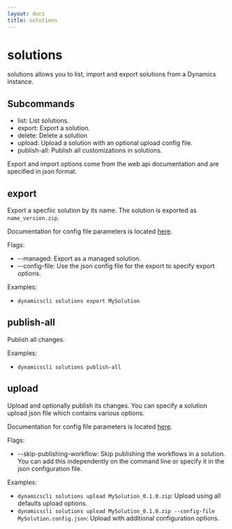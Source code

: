 ```yaml
---
layout: docs
title: solutions
---
```


# solutions

solutions allows you to list, import and export solutions from a Dynamics instance.

## Subcommands
* list: List solutions.
* export: Export a solution.
* delete: Delete a solution
* upload: Upload a solution with an optional upload config file.
* publish-all: Publish all customizations in solutions.

Export and import options come from the web api documentation and are specified in json format.

## export

Export a specfiic solution by its name. The solution is exported as `name_version.zip`.

Documentation for config file parameters is located [here](https://docs.microsoft.com/en-us/dynamics365/customer-engagement/web-api/exportsolution?view=dynamics-ce-odata-9).

Flags:
* --managed: Export as a managed solution.
* --config-file: Use the json config file for the export to specify export options.

Examples:
* `dynamicscli solutions export MySolution`

## publish-all

Publish all changes.

Examples:
* `dynamicscli solutions publish-all`

## upload

Upload and optionally publish its changes. You can specify a solution upload json file which contains various options.

Documentation for config file parameters is located [here](https://docs.microsoft.com/en-us/dynamics365/customer-engagement/web-api/importsolution?view=dynamics-ce-odata-9).

Flags:
* --skip-publishing-workflow: Skip publishing the workflows in a solution. You can add this independently on the command line or specify it in the json configuration file.

Examples:
* `dynamicscli solutions upload MySolution_0.1.0.zip`: Upload using all defaults upload options.
* `dynamicscli solutions upload MySolution_0.1.0.zip --config-file MySolution.config.json`: Upload with additional configuration options.

